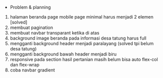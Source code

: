 
* Problem & planning

1. halaman beranda page mobile page minimal harus menjadi 2 elemen [solved]
2. membuat pagination 
3. membuat navbar transparant ketika di atas
4. background image beranda pada informasi desa tatung harus full
5. mengganti background header menjadi paralayang (solved tpi belum desa tatung)
6. mengganti background bawah header menjadi biru
7. responsive pada section hasil pertanian masih belum bisa auto flex-col dan flex-wrap
8. coba navbar gradient




